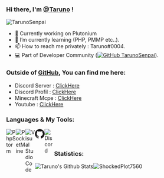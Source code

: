 ### Hi there, I'm [@Taruno](https://github.com/TarunoSenpai) ! 

<p align="left"> <img src="https://komarev.com/ghpvc/?username=skilozz&label=Profile%20views&color=0e75b6&style=flat" alt="TarunoSenpai" /> </p>

- :telescope: Currently working on Plutonium
- :seedling: I’m currently learning (PHP, PMMP etc..).
- :mailbox: How to reach me privately : Taruno#0004.
- :computer: Part of Developer Community ([![GitHub TarunoSenpai](https://img.shields.io/github/followers/TarunoSenpai?label=follow&style=social)](https://github.com/TarunoSenpai)).

### Outside of [GitHub](https://github.com/TarunoSenpaii/), You can find me here:

- Discord Server : [ClickHere](https://discord.gg/Q3MzGZk)
- Discord Profil : [ClickHere](https://discord.bio/Taruno)
- Minecraft Mcpe : [ClickHere](https://xboxgamertag.com/search/TarunoMC)
- Youtube : [ClickHere](https://www.youtube.com/channel/UCoHPBUQQq6ARChqOMEx6c5Q)

### Languages & My Tools:


<img align="left" alt="PhpStorm" width="26px" src="https://upload.wikimedia.org/wikipedia/commons/thumb/c/c9/PhpStorm_Icon.svg/1200px-PhpStorm_Icon.svg.png"/>
<img align="left" alt="PocketMine" width="26px" src="https://minecraft-bedrock.fr/wp-content/uploads/2015/05/wpid-unnamed.png"/>
<img align="left" alt="Visual Studio Code" width="26px" src="https://upload.wikimedia.org/wikipedia/commons/thumb/9/9a/Visual_Studio_Code_1.35_icon.svg/1200px-Visual_Studio_Code_1.35_icon.svg.png"/>
<img align="left" alt="GitHub" width="26px" src="https://raw.githubusercontent.com/github/explore/78df643247d429f6cc873026c0622819ad797942/topics/github/github.png" />
<img align="left" alt="Discord" width="26px" src="https://www.freepnglogos.com/uploads/discord-logo-png/discord-logo-logodownload-download-logotipos-1.png"/>
<br />
<br />

### Statistics:

<img align="left" alt="Taruno's Github Stats" src="https://github-readme-stats.vercel.app/api?username=TarunoSenpai&show_icons=true&hide_border=true&theme=prussian" />
<p><img align="left" src="https://github-readme-stats.vercel.app/api/top-langs?username=CleSucre&show_icons=true&hide_border=true&theme=dark" alt="ShockedPlot7560" /></p>
